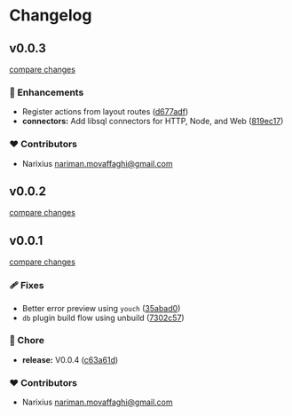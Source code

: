 # Changelog


## v0.0.3

[compare changes](https://github.com/zrojs/zro/compare/v0.0.30...v0.0.3)

### 🚀 Enhancements

- Register actions from layout routes ([d677adf](https://github.com/zrojs/zro/commit/d677adf))
- **connectors:** Add libsql connectors for HTTP, Node, and Web ([819ec17](https://github.com/zrojs/zro/commit/819ec17))

### ❤️ Contributors

- Narixius <nariman.movaffaghi@gmail.com>

## v0.0.2

[compare changes](https://github.com/zrojs/zro/compare/v0.0.26...v0.0.2)

## v0.0.1

[compare changes](https://github.com/zrojs/zro/compare/v0.0.23...v0.0.1)

### 🩹 Fixes

- Better error preview using `youch` ([35abad0](https://github.com/zrojs/zro/commit/35abad0))
- `db` plugin build flow using unbuild ([7302c57](https://github.com/zrojs/zro/commit/7302c57))

### 🏡 Chore

- **release:** V0.0.4 ([c63a61d](https://github.com/zrojs/zro/commit/c63a61d))

### ❤️ Contributors

- Narixius <nariman.movaffaghi@gmail.com>

